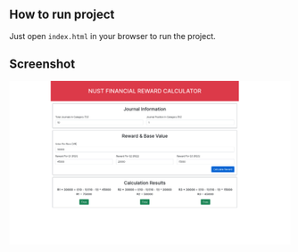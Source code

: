 ## How to run project
Just open `index.html` in your browser to run the project.

## Screenshot
![screen](img/screen.png)
